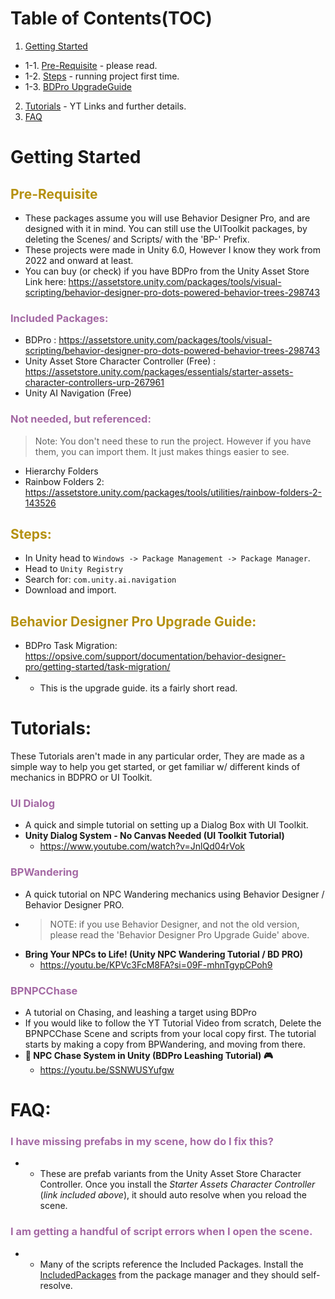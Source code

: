 [//]: <primary Color: #B59111>
[//]: <secondary Color: #A469A4>
[//]: <tertiary Color: #518ccf>

# Table of Contents(TOC)

1. [Getting Started](#Getting-Started)

- 1-1. [Pre-Requisite](#Pre-Requisite) - please read.
- 1-2. [Steps](#Steps) - running project first time.
- 1-3. [BDPro UpgradeGuide](#Behavior-Designer-Pro-Upgrade-Guide)

2. [Tutorials](#Tutorials) - YT Links and further details.
3. [FAQ](#FAQ)

# Getting Started

## <span style="color:#B59111"> Pre-Requisite </span>

- These packages assume you will use Behavior Designer Pro, and are designed with it in mind. You can still use the UIToolkit packages, by deleting the Scenes/ and Scripts/ with the 'BP-' Prefix.
- These projects were made in Unity 6.0, However I know they work from 2022 and onward at least.
- You can buy (or check) if you have BDPro from the Unity Asset Store Link here: https://assetstore.unity.com/packages/tools/visual-scripting/behavior-designer-pro-dots-powered-behavior-trees-298743

### <span style="color:#A469A4"> Included Packages: </span>

- BDPro : https://assetstore.unity.com/packages/tools/visual-scripting/behavior-designer-pro-dots-powered-behavior-trees-298743
- Unity Asset Store Character Controller (Free) : https://assetstore.unity.com/packages/essentials/starter-assets-character-controllers-urp-267961
- Unity AI Navigation (Free)

### <span style="color:#A469A4"> Not needed, but referenced: </span>

> Note: You don't need these to run the project. However if you have them, you can import them. It just makes things easier to see.

- Hierarchy Folders
- Rainbow Folders 2: https://assetstore.unity.com/packages/tools/utilities/rainbow-folders-2-143526

## <span style="color:#B59111"> Steps: </span>

- In Unity head to `Windows -> Package Management -> Package Manager`.
- Head to `Unity Registry`
- Search for: `com.unity.ai.navigation`
- Download and import.

## <span style="color:#B59111"> Behavior Designer Pro Upgrade Guide: </span>

- BDPro Task Migration: https://opsive.com/support/documentation/behavior-designer-pro/getting-started/task-migration/
- - This is the upgrade guide. its a fairly short read.

# Tutorials:

These Tutorials aren't made in any particular order, They are made as a simple way to help you get started, or get familiar w/ different kinds of mechanics in BDPRO or UI Toolkit.

### <span style="color:#A469A4"> UI Dialog </span>

- A quick and simple tutorial on setting up a Dialog Box with UI Toolkit.
- <strong>Unity Dialog System - No Canvas Needed (UI Toolkit Tutorial)</strong>
  - https://www.youtube.com/watch?v=JnlQd04rVok

### <span style="color:#A469A4"> BPWandering </span>

- A quick tutorial on NPC Wandering mechanics using Behavior Designer / Behavior Designer PRO.
- > NOTE: if you use Behavior Designer, and not the old version, please read the 'Behavior Designer Pro Upgrade Guide' above.
- <strong>Bring Your NPCs to Life! (Unity NPC Wandering Tutorial / BD PRO)</strong>
  - https://youtu.be/KPVc3FcM8FA?si=09F-mhnTgypCPoh9

### <span style="color:#A469A4"> BPNPCChase </span>

- A tutorial on Chasing, and leashing a target using BDPro
- If you would like to follow the YT Tutorial Video from scratch, Delete the BPNPCChase Scene and scripts from your local copy first. The tutorial starts by making a copy from BPWandering, and moving from there.
- <strong>🧠 NPC Chase System in Unity (BDPro Leashing Tutorial) 🎮</strong>
  - https://youtu.be/SSNWUSYufgw

# FAQ:

### <span style="color:#A469A4">I have missing prefabs in my scene, how do I fix this? </span>

- - These are prefab variants from the Unity Asset Store Character Controller. Once you install the _Starter Assets Character Controller_ (_link included above_), it should auto resolve when you reload the scene.

### <span style="color:#A469A4">I am getting a handful of script errors when I open the scene. </span>

- - Many of the scripts reference the Included Packages. Install the [IncludedPackages](#Included-Packages) from the package manager and they should self-resolve.
